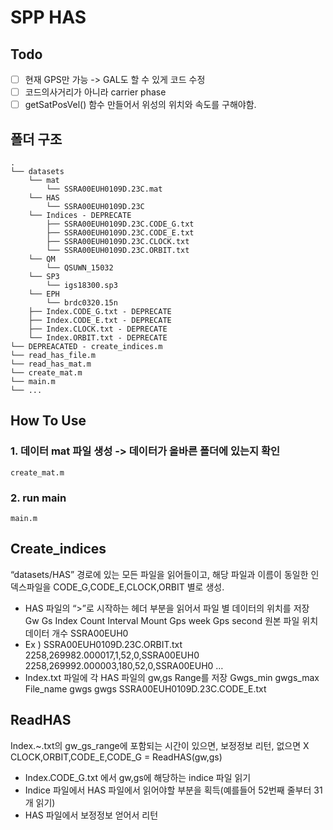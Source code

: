 # SPP HAS

## Todo

- [ ] 현재 GPS만 가능 -> GAL도 할 수 있게 코드 수정
- [ ] 코드의사거리가 아니라 carrier phase
- [ ] getSatPosVel() 함수 만들어서 위성의 위치와 속도를 구해야함.

## 폴더 구조

```
.
└── datasets
    └── mat
        └── SSRA00EUH0109D.23C.mat
    └── HAS
        └── SSRA00EUH0109D.23C
    └── Indices - DEPRECATE
        ├── SSRA00EUH0109D.23C.CODE_G.txt
        ├── SSRA00EUH0109D.23C.CODE_E.txt
        ├── SSRA00EUH0109D.23C.CLOCK.txt
        └── SSRA00EUH0109D.23C.ORBIT.txt
    └── QM
        └── QSUWN_15032
    └── SP3
        └── igs18300.sp3
    └── EPH
        └── brdc0320.15n
    ├── Index.CODE_G.txt - DEPRECATE
    ├── Index.CODE_E.txt - DEPRECATE
    ├── Index.CLOCK.txt - DEPRECATE
    └── Index.ORBIT.txt - DEPRECATE
└── DEPREACATED - create_indices.m
└── read_has_file.m
└── read_has_mat.m
└── create_mat.m
└── main.m
└── ...
```

## How To Use

### 1. 데이터 mat 파일 생성 -> 데이터가 올바른 폴더에 있는지 확인

```
create_mat.m
```

### 2. run main

```
main.m
```

## Create_indices

“datasets/HAS” 경로에 있는 모든 파일을 읽어들이고, 해당 파일과 이름이 동일한 인덱스파일을 CODE_G,CODE_E,CLOCK,ORBIT 별로 생성.

- HAS 파일의 “>”로 시작하는 헤더 부분을 읽어서 파일 별 데이터의 위치를 저장
  Gw Gs Index Count Interval Mount
  Gps week Gps second 원본 파일 위치 데이터 개수 SSRA00EUH0
- Ex ) SSRA00EUH0109D.23C.ORBIT.txt
  2258,269982.000017,1,52,0,SSRA00EUH0
  2258,269992.000003,180,52,0,SSRA00EUH0
  …
- Index.txt 파일에 각 HAS 파일의 gw,gs Range를 저장
  Gwgs_min gwgs_max File_name
  gwgs gwgs SSRA00EUH0109D.23C.CODE_E.txt

## ReadHAS

Index.~.txt의 gw_gs_range에 포함되는 시간이 있으면, 보정정보 리턴, 없으면 X
CLOCK,ORBIT,CODE_E,CODE_G = ReadHAS(gw,gs)

- Index.CODE_G.txt 에서 gw,gs에 해당하는 indice 파일 읽기
- Indice 파일에서 HAS 파일에서 읽어야할 부분을 획득(예를들어 52번째 줄부터 31개 읽기)
- HAS 파일에서 보정정보 얻어서 리턴
